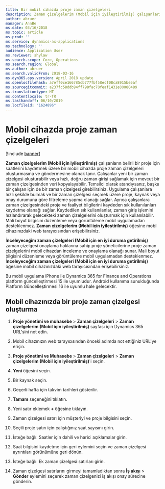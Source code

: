 ```yaml
---
title: Bir mobil cihazda proje zaman çizelgeleri
description: Zaman çizelgelerim (Mobil için iyileştirilmiş) çalışanların belirli bir proje için saatlerini kaydetmek üzere bir mobil cihazda proje zaman çizelgeleri oluşturmasına ve göndermesine olanak tanır.
author: abruer
manager: AnnBe
ms.date: 03/16/2018
ms.topic: article
ms.prod: ''
ms.service: dynamics-ax-applications
ms.technology: ''
audience: Application User
ms.reviewer: shylaw
ms.search.scope: Core, Operations
ms.search.region: Global
ms.author: abruer
ms.search.validFrom: 2018-03-16
ms.dyn365.ops.version: April 2018 update
ms.openlocfilehash: a7eff0ce166785cb777fbf58ecf08ca8915be5af
ms.sourcegitcommit: a237fc58ddb94ff798fac70feaf1431e00080489
ms.translationtype: HT
ms.contentlocale: tr-TR
ms.lasthandoff: 06/10/2019
ms.locfileid: "1624896"
---
```

# <a name="project-timesheets-on-a-mobile-device"></a>Mobil cihazda proje zaman çizelgeleri

[!include [banner](../includes/banner.md)]

**Zaman çizelgelerim (Mobil için iyileştirilmiş)** çalışanların belirli bir proje için saatlerini kaydetmek üzere bir mobil cihazda proje zaman çizelgeleri oluşturmasına ve göndermesine olanak tanır. Çalışanlar yeni bir zaman çizelgesi oluşturabilir veya hızlı, doğru zaman girişi sağlamak için mevcut bir zaman çizelgesinden veri kopyalayabilir. Temsilci olarak atandıysanız, başka bir çalışan için de bir zaman çizelgesi girebilirsiniz. Uygulama çalışanlara hızlı şekilde bulmak ve bir zaman çizelgesi seçmek üzere proje, kaynak veya onay durumuna göre filtreleme yapma olanağı sağlar. Ayrıca çalışanlara zaman çizelgesindeki proje ve faaliyet bilgilerini kaydeden sık kullanılanları kaydetme olanağı sağlar. Kaydedilen sık kullanılanlar, zaman giriş işlemini hızlandırarak gelecekteki zaman çizelgelerini oluşturmak için kullanılabilir. Mali boyut bilgisini düzenleme veya görüntüleme mobil uygulamadan desteklenmez. **Zaman çizelgelerim (Mobil için iyileştirilmiş)** öğesine mobil cihazınızdaki web tarayıcısından erişebilirsiniz.

**İnceleyeceğim zaman çizelgeleri (Mobil için en iyi duruma getirilmiş)** zaman çizelgesi onaylama haklarına sahip proje yöneticilerine proje zaman çizelgelerini mobil cihazdan inceleme ve onaylama olanağı sunar. Mali boyut bilgisini düzenleme veya görüntüleme mobil uygulamadan desteklenmez. **İnceleyeceğim zaman çizelgeleri (Mobil için en iyi duruma getirilmiş)** öğesine mobil cihazınızdaki web tarayıcısından erişebilirsiniz.

Bu mobil uygulama iPhone ile Dynamics 365 for Finance and Operations platform güncelleştirmesi 15 ile uyumludur.
Android kullanıma sunulduğunda Platform Güncelleştirmesi 16 ile uyumlu hale gelecektir.

## <a name="create-a-project-timesheet-on-your-mobile-device"></a>Mobil cihazınızda bir proje zaman çizelgesi oluşturma

1.  **Proje yönetimi ve muhasebe** \> **Zaman çizelgeleri** \> **Zaman çizelgelerim (Mobil için iyileştirilmiş)** sayfası için Dynamics 365 URL'sini not edin.

2.  Mobil cihazınızın web tarayıcısından önceki adımda not ettiğiniz URL'ye erişin.
 
3.  **Proje yönetimi ve Muhasebe** \> **Zaman çizelgeleri** \> **Zaman çizelgelerim (Mobil için iyileştirilmiş)**'i seçin.

4.  **Yeni** öğesini seçin.

5.  Bir kaynak seçin.

6.  Geçerli hafta için takvim tarihleri gösterilir.

7.  **Tamam** seçeneğini tıklatın.

8.  Yeni satır eklemek **+** öğesine tıklayın.

9.  Zaman çizelgesi satırı için müşteriyi ve proje bilgisini seçin.

10. Seçili proje satırı için çalıştığınız saat sayısını girin.

11. İsteğe bağlı: Saatler için dahili ve harici açıklamalar girin.

12. Saat bilgisini kaydetme için geri eylemini seçin ve zaman çizelgesi ayrıntıları görünümüne geri dönün.

13. İsteğe bağlı: Ek zaman çizelgesi satırları girin.

14. Zaman çizelgesi satırlarını girmeyi tamamladıktan sonra **İş akışı** \> **Gönder** eylemini seçerek zaman çizelgenizi iş akışı onay sürecine gönderin.
